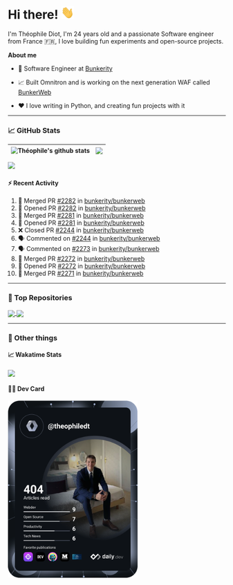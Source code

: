 # Hi there! <img src="./wave.gif" width="30px" height="30px" />

I'm Théophile Diot, I'm 24 years old and a passionate Software engineer from France 🇫🇷, I love building fun experiments and open-source projects.

**About me**

- 💼 Software Engineer at [Bunkerity](https://www.bunkerity.com/)

- 📈 Built Omnitron and is working on the next generation WAF called [BunkerWeb](https://www.bunkerweb.io)

- ❤️ I love writing in Python, and creating fun projects with it

---

### 📈 GitHub Stats

| <img align="center" src="https://github-readme-stats.vercel.app/api?username=TheophileDiot&show_icons=true&include_all_commits=true&theme=algolia&hide_border=true&rank_icon=github" alt="Théophile's github stats" /> | <img align="center" src="https://github-readme-stats.vercel.app/api/top-langs/?username=TheophileDiot&layout=compact&theme=algolia&hide_border=true" /> |
| ---------------------------------------------------------------------------------------------------------------------------------------------------------------------------------------------------------------------- | ------------------------------------------------------------------------------------------------------------------------------------------------------- |

![](https://github-readme-activity-graph.vercel.app/graph?username=TheophileDiot&theme=tokyo-night)

#### :zap: Recent Activity

<!--START_SECTION:activity-->
1. 🎉 Merged PR [#2282](https://github.com/bunkerity/bunkerweb/pull/2282) in [bunkerity/bunkerweb](https://github.com/bunkerity/bunkerweb)
2. 💪 Opened PR [#2282](https://github.com/bunkerity/bunkerweb/pull/2282) in [bunkerity/bunkerweb](https://github.com/bunkerity/bunkerweb)
3. 🎉 Merged PR [#2281](https://github.com/bunkerity/bunkerweb/pull/2281) in [bunkerity/bunkerweb](https://github.com/bunkerity/bunkerweb)
4. 💪 Opened PR [#2281](https://github.com/bunkerity/bunkerweb/pull/2281) in [bunkerity/bunkerweb](https://github.com/bunkerity/bunkerweb)
5. ❌ Closed PR [#2244](https://github.com/bunkerity/bunkerweb/pull/2244) in [bunkerity/bunkerweb](https://github.com/bunkerity/bunkerweb)
6. 🗣 Commented on [#2244](https://github.com/bunkerity/bunkerweb/pull/2244#issuecomment-2880359482) in [bunkerity/bunkerweb](https://github.com/bunkerity/bunkerweb)
7. 🗣 Commented on [#2273](https://github.com/bunkerity/bunkerweb/pull/2273#issuecomment-2880343480) in [bunkerity/bunkerweb](https://github.com/bunkerity/bunkerweb)
8. 🎉 Merged PR [#2272](https://github.com/bunkerity/bunkerweb/pull/2272) in [bunkerity/bunkerweb](https://github.com/bunkerity/bunkerweb)
9. 💪 Opened PR [#2272](https://github.com/bunkerity/bunkerweb/pull/2272) in [bunkerity/bunkerweb](https://github.com/bunkerity/bunkerweb)
10. 🎉 Merged PR [#2271](https://github.com/bunkerity/bunkerweb/pull/2271) in [bunkerity/bunkerweb](https://github.com/bunkerity/bunkerweb)
<!--END_SECTION:activity-->

---

### 🔧 Top Repositories

<a href="https://github.com/bunkerity/bunkerweb">
  <img align="center" src="https://github-readme-stats.vercel.app/api/pin/?username=Bunkerity&repo=bunkerweb&theme=algolia" />
</a>
<a href="https://github.com/TheophileDiot/Omnitron">
  <img align="center" src="https://github-readme-stats.vercel.app/api/pin/?username=TheophileDiot&repo=Omnitron&theme=algolia" />
</a>

---

### 🎉 Other things

#### 📈 Wakatime Stats

<a href="https://wakatime.com/@theophile_bunkerity">
  <img align="center" src="https://github-readme-stats.vercel.app/api/wakatime?username=3aa5ce41-c253-43d9-8441-a721e446a45f&layout=compact&theme=algolia" />
</a>

#### 👨‍💻 Dev Card

<a href="https://app.daily.dev/TheophileDt">
  <img src="./devcard.svg" width="300" alt="Théophile Diot's Dev Card"/>
</a>
